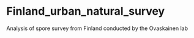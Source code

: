 # Finland_urban_natural_survey
Analysis of spore survey from Finland conducted by the Ovaskainen lab

